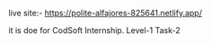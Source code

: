 live site:- https://polite-alfajores-825641.netlify.app/

it is doe for CodSoft Internship.
Level-1 Task-2
